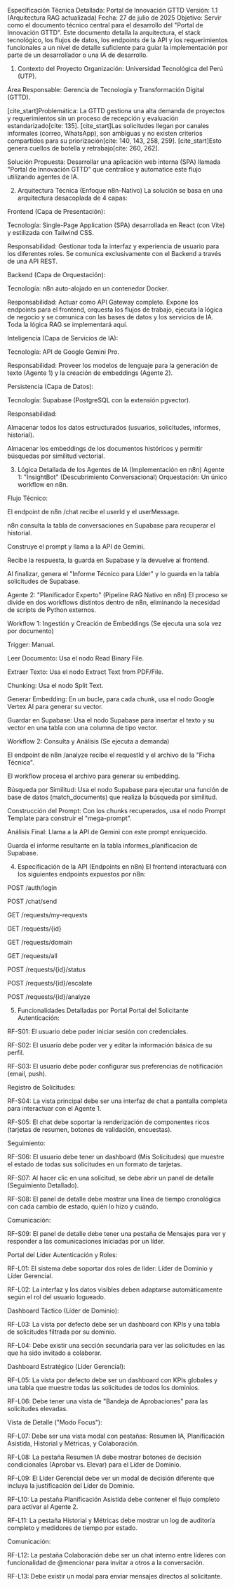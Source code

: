 Especificación Técnica Detallada: Portal de Innovación GTTD
Versión: 1.1 (Arquitectura RAG actualizada)
Fecha: 27 de julio de 2025
Objetivo: Servir como el documento técnico central para el desarrollo del "Portal de Innovación GTTD". Este documento detalla la arquitectura, el stack tecnológico, los flujos de datos, los endpoints de la API y los requerimientos funcionales a un nivel de detalle suficiente para guiar la implementación por parte de un desarrollador o una IA de desarrollo.

1. Contexto del Proyecto
Organización: Universidad Tecnológica del Perú (UTP).

Área Responsable: Gerencia de Tecnología y Transformación Digital (GTTD).

[cite_start]Problemática: La GTTD gestiona una alta demanda de proyectos y requerimientos sin un proceso de recepción y evaluación estandarizado[cite: 135]. [cite_start]Las solicitudes llegan por canales informales (correo, WhatsApp), son ambiguas y no existen criterios compartidos para su priorización[cite: 140, 143, 258, 259]. [cite_start]Esto genera cuellos de botella y retrabajo[cite: 260, 262].

Solución Propuesta: Desarrollar una aplicación web interna (SPA) llamada "Portal de Innovación GTTD" que centralice y automatice este flujo utilizando agentes de IA.

2. Arquitectura Técnica (Enfoque n8n-Nativo)
La solución se basa en una arquitectura desacoplada de 4 capas:

Frontend (Capa de Presentación):

Tecnología: Single-Page Application (SPA) desarrollada en React (con Vite) y estilizada con Tailwind CSS.

Responsabilidad: Gestionar toda la interfaz y experiencia de usuario para los diferentes roles. Se comunica exclusivamente con el Backend a través de una API REST.

Backend (Capa de Orquestación):

Tecnología: n8n auto-alojado en un contenedor Docker.

Responsabilidad: Actuar como API Gateway completo. Expone los endpoints para el frontend, orquesta los flujos de trabajo, ejecuta la lógica de negocio y se comunica con las bases de datos y los servicios de IA. Toda la lógica RAG se implementará aquí.

Inteligencia (Capa de Servicios de IA):

Tecnología: API de Google Gemini Pro.

Responsabilidad: Proveer los modelos de lenguaje para la generación de texto (Agente 1) y la creación de embeddings (Agente 2).

Persistencia (Capa de Datos):

Tecnología: Supabase (PostgreSQL con la extensión pgvector).

Responsabilidad:

Almacenar todos los datos estructurados (usuarios, solicitudes, informes, historial).

Almacenar los embeddings de los documentos históricos y permitir búsquedas por similitud vectorial.

3. Lógica Detallada de los Agentes de IA (Implementación en n8n)
Agente 1: "InsightBot" (Descubrimiento Conversacional)
Orquestación: Un único workflow en n8n.

Flujo Técnico:

El endpoint de n8n /chat recibe el userId y el userMessage.

n8n consulta la tabla de conversaciones en Supabase para recuperar el historial.

Construye el prompt y llama a la API de Gemini.

Recibe la respuesta, la guarda en Supabase y la devuelve al frontend.

Al finalizar, genera el "Informe Técnico para Líder" y lo guarda en la tabla solicitudes de Supabase.

Agente 2: "Planificador Experto" (Pipeline RAG Nativo en n8n)
El proceso se divide en dos workflows distintos dentro de n8n, eliminando la necesidad de scripts de Python externos.

Workflow 1: Ingestión y Creación de Embeddings (Se ejecuta una sola vez por documento)

Trigger: Manual.

Leer Documento: Usa el nodo Read Binary File.

Extraer Texto: Usa el nodo Extract Text from PDF/File.

Chunking: Usa el nodo Split Text.

Generar Embedding: En un bucle, para cada chunk, usa el nodo Google Vertex AI para generar su vector.

Guardar en Supabase: Usa el nodo Supabase para insertar el texto y su vector en una tabla con una columna de tipo vector.

Workflow 2: Consulta y Análisis (Se ejecuta a demanda)

El endpoint de n8n /analyze recibe el requestId y el archivo de la "Ficha Técnica".

El workflow procesa el archivo para generar su embedding.

Búsqueda por Similitud: Usa el nodo Supabase para ejecutar una función de base de datos (match_documents) que realiza la búsqueda por similitud.

Construcción del Prompt: Con los chunks recuperados, usa el nodo Prompt Template para construir el "mega-prompt".

Análisis Final: Llama a la API de Gemini con este prompt enriquecido.

Guarda el informe resultante en la tabla informes_planificacion de Supabase.

4. Especificación de la API (Endpoints en n8n)
El frontend interactuará con los siguientes endpoints expuestos por n8n:

POST /auth/login

POST /chat/send

GET /requests/my-requests

GET /requests/{id}

GET /requests/domain

GET /requests/all

POST /requests/{id}/status

POST /requests/{id}/escalate

POST /requests/{id}/analyze

5. Funcionalidades Detalladas por Portal
Portal del Solicitante
Autenticación:

RF-S01: El usuario debe poder iniciar sesión con credenciales.

RF-S02: El usuario debe poder ver y editar la información básica de su perfil.

RF-S03: El usuario debe poder configurar sus preferencias de notificación (email, push).

Registro de Solicitudes:

RF-S04: La vista principal debe ser una interfaz de chat a pantalla completa para interactuar con el Agente 1.

RF-S05: El chat debe soportar la renderización de componentes ricos (tarjetas de resumen, botones de validación, encuestas).

Seguimiento:

RF-S06: El usuario debe tener un dashboard (Mis Solicitudes) que muestre el estado de todas sus solicitudes en un formato de tarjetas.

RF-S07: Al hacer clic en una solicitud, se debe abrir un panel de detalle (Seguimiento Detallado).

RF-S08: El panel de detalle debe mostrar una línea de tiempo cronológica con cada cambio de estado, quién lo hizo y cuándo.

Comunicación:

RF-S09: El panel de detalle debe tener una pestaña de Mensajes para ver y responder a las comunicaciones iniciadas por un líder.

Portal del Líder
Autenticación y Roles:

RF-L01: El sistema debe soportar dos roles de líder: Líder de Dominio y Líder Gerencial.

RF-L02: La interfaz y los datos visibles deben adaptarse automáticamente según el rol del usuario logueado.

Dashboard Táctico (Líder de Dominio):

RF-L03: La vista por defecto debe ser un dashboard con KPIs y una tabla de solicitudes filtrada por su dominio.

RF-L04: Debe existir una sección secundaria para ver las solicitudes en las que ha sido invitado a colaborar.

Dashboard Estratégico (Líder Gerencial):

RF-L05: La vista por defecto debe ser un dashboard con KPIs globales y una tabla que muestre todas las solicitudes de todos los dominios.

RF-L06: Debe tener una vista de "Bandeja de Aprobaciones" para las solicitudes elevadas.

Vista de Detalle ("Modo Focus"):

RF-L07: Debe ser una vista modal con pestañas: Resumen IA, Planificación Asistida, Historial y Métricas, y Colaboración.

RF-L08: La pestaña Resumen IA debe mostrar botones de decisión condicionales (Aprobar vs. Elevar) para el Líder de Dominio.

RF-L09: El Líder Gerencial debe ver un modal de decisión diferente que incluya la justificación del Líder de Dominio.

RF-L10: La pestaña Planificación Asistida debe contener el flujo completo para activar al Agente 2.

RF-L11: La pestaña Historial y Métricas debe mostrar un log de auditoría completo y medidores de tiempo por estado.

Comunicación:

RF-L12: La pestaña Colaboración debe ser un chat interno entre líderes con funcionalidad de @mencionar para invitar a otros a la conversación.

RF-L13: Debe existir un modal para enviar mensajes directos al solicitante.